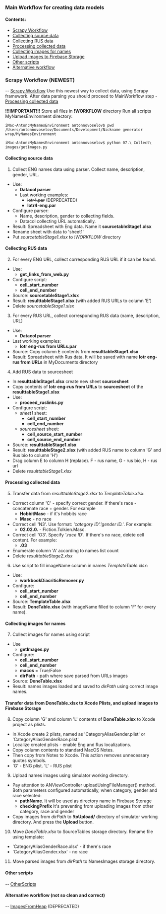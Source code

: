 ### Main Workflow for creating data models

#### Contents:
- [Scrapy Workflow]()
- [Collecting source data](#collecting-source-data)
- [Collecting RUS data](#collecting-rus-data)
- [Processing collected data](#processing-collected-data)
- [Collecting images for names](#collecting-images-for-names)
- [Upload images to Firebase Storage](#transfer-data-from-donetablexlsx-to-xcode-plists-and-upload-images-to-firebase-storage)
- [Other scripts](#other-scripts)
- [Alternative workflow](#alternative-workflow-not-so-clean-and-correct)

### Scrapy Workflow (NEWEST)
-- [Scrapy Workflow](./ScrapyWorkflow.md)
Use this newest way to collect data, using Scrapy framework. After data parsing you should proceed to MainWorkflow step - [Processing collected data](#processing-collected-data)


**!!!IMPORTANT!!!**
Store all files in **!WORKFLOW** directory
Run all scripts MyNamesEnvironment directory:

```
iMac-Anton:MyNamesEnvironment antonnovoselov$ pwd
/Users/antonnovoselov/Documents/Development/Nickname generator wrap/MyNamesEnvironment

iMac-Anton:MyNamesEnvironment antonnovoselov$ python 07.\ Collect\ images/getImages.py
```

#### Collecting source data
1. Collect ENG names data using parser. Collect name, description, gender, URL.
- Use:
  - **Datacol parser**
  - Last working examples:
    * ~~lotr4.par~~ (DEPRECATED)
    * **lotr4-eng.par**
- Configure parser:
  - Name, description, gender to collecting fields.
  - Datacol collecting URL automatically.
- Result: Spreadsheet with Eng data. Name it **sourcetableStage1.xlsx**
- Rename sheet with data to 'sheet1'
- Put *sourcetableStage1.xlsx* to *!WORKFLOW* directory

#### Cellecting RUS data
2. For every ENG URL, collect corresponding RUS URL if it can be found.
- Use:
  - **get_links_from_web.py**
- Configure script:
  - **cell_start_number**
  - **cell_end_number**
- Source: **sourcetableStage1.xlsx**
- Result: **resulttableStage1.xlsx** (with added RUS URLs to column 'E')
- Delete *sourcetableStage1.xlsx*

3. For every RUS URL, collect corresponding RUS data (name, description, URL)
- Use:
  - **Datacol parser**
- Last working examples:
  - **lotr eng-rus from URLs.par**
- Source: Copy column E contents from **resulttableStage1.xlsx**
- Result: Spreadsheet with Rus data. It will be saved with name **lotr eng-rus from URLs** in MyDocuments directory

4. Add RUS data to sourcesheet
- In **resulttableStage1.xlsx** create new sheet **sourcesheet**
- Copy contents of **lotr eng-rus from URLs** to **sourcesheet** of the **resulttableStage1.xlsx**
- Use:
  - **proceed_ruslinks.py**
- Configure script:
  - *sheet1* sheet:
    - **cell_start_number**
    - **cell_end_number**
  - *sourcesheet* sheet:
    - **cell_source_start_number**
    - **cell_source_end_number**
- Source: **resulttableStage1.xlsx**
- Result: **resulttableStage2.xlsx** (with added RUS name to column 'G' and Rus bio to column 'H')
- Drag column E to column H (replace).  F - rus name, G - rus bio, H - rus url
- Delete *resulttableStage1.xlsx*

#### Processing collected data
5. Transfer data from *resulttableStage2.xlsx* to *TemplateTable.xlsx*:
- Correct column 'C' - specify correct gender. If there's race - concatenate race + gender. For example
  - **HobbitMasc** - if it's hobbits race
  - **Masc** - no race
- Correct cell 'N3'. Use format: *'category ID'.'gender ID.'*. For example:
  - **02.02.0.** - Fiction.Tolkien.Masc.
- Correct cell 'O3'. Specify *'.race ID'*. If there's no race, delete cell content. For example:
  - **.03**
 - Enumerate column 'A' according to names list count
 - Delete *resulttableStage2.xlsx*

 6. Use script to fill imageName column in names *TemplateTable.xlsx*:
 - Use:
   - **workbookDiacriticRemover.py**
 - Configure:
   - **cell_start_number**
   - **cell_end_number**
- Source: **TemplateTable.xlsx**
- Result: **DoneTable.xlsx** (with imageName filled to column 'F' for every name).

#### Collecting images for names
7. Collect images for names using script
- Use
  - **getImages.py**
- Configure:
  - **cell_start_number**
  - **cell_end_number**
  - **macos** = True/False
  - **dirPath** - path where save parsed from URLs images
- Source: **DoneTable.xlsx**
- Result: names images loaded and saved to *dirPath* using correct image names.

#### Transfer data from DoneTable.xlsx to Xcode Plists, and upload images to Firebase Storage
8. Copy column 'G' and column 'L' contents of **DoneTable.xlsx** to Xcode project as plists.
- In Xcode create 2 plists, named as 'CategoryAliasGender.plist' or 'CategoryAliasGenderRace.plist'
- Localize created plists - enable Eng and Rus localizations.
- Copy column contents to standard MacOS Notes.
- Then copy from Notes to Xcode. This action removes unnecessary quotes symbols.
- 'G' - ENG plist. 'L' - RUS plist
9. Upload names images using simulator working directory.
- Pay attention to ANViewController uploadUsingFileManager() method. Both parameters configured automatically, when category, gender and race selected:
  - **pathName**.  It will be used as directory name in Firebase Storage
  - **checkingPrefix** It's preventing from uploading images from other category, race and gender
- Copy images from *dirPath* to **!toUpload/** directory of simulator working directory. And press the **Upload** button.

10. Move *DoneTable.xlsx* to SourceTables storage directory. Rename file using template:
- 'CategoryAliasGenderRace.xlsx' - if there's race
- 'CategoryAliasGender.xlsx' - no race

11. Move parsed images from *dirPath* to NamesImages storage directory.

#### Other scripts
-- [OtherScripts](./OtherScripts.md)

#### Alternative workflow (not so clean and correct)
-- [ImagesFromHeap](./ImagesFromHeap.md) (DEPRECATED)
